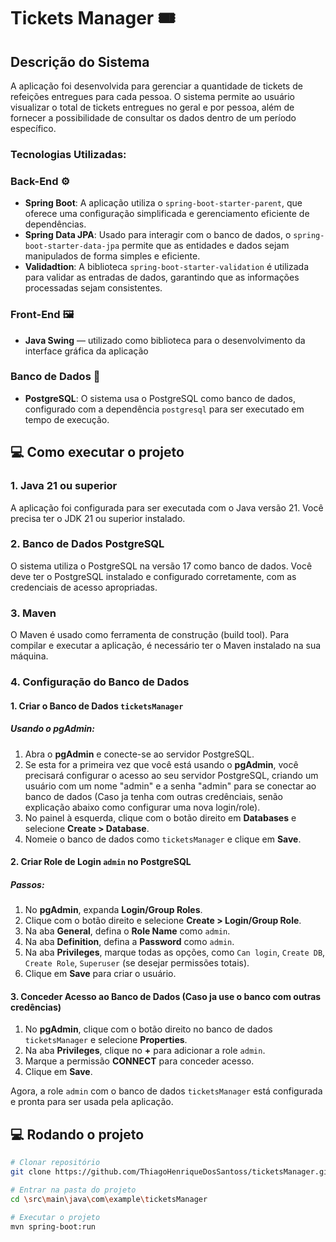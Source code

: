 # Tickets Manager 🎟

## Descrição do Sistema

A aplicação foi desenvolvida para gerenciar a quantidade de tickets de refeições entregues para cada pessoa. 
O sistema permite ao usuário visualizar o total de tickets entregues no geral e por pessoa, além de fornecer a possibilidade de consultar os dados dentro de um período específico.

### Tecnologias Utilizadas:

### Back-End ⚙
- **Spring Boot**: A aplicação utiliza o `spring-boot-starter-parent`, que oferece uma configuração simplificada e gerenciamento eficiente de dependências.
- **Spring Data JPA**: Usado para interagir com o banco de dados, o `spring-boot-starter-data-jpa` permite que as entidades e dados sejam manipulados de forma simples e eficiente.
- **Validadtion**: A biblioteca `spring-boot-starter-validation` é utilizada para validar as entradas de dados, garantindo que as informações processadas sejam consistentes.
  
### Front-End 🖼️
- **Java Swing** — utilizado como biblioteca para o desenvolvimento da interface gráfica da aplicação

### Banco de Dados 💾 
- **PostgreSQL**: O sistema usa o PostgreSQL como banco de dados, configurado com a dependência `postgresql` para ser executado em tempo de execução.


## 💻 Como executar o projeto

### 1. **Java 21 ou superior**
   A aplicação foi configurada para ser executada com o Java versão 21. Você precisa ter o JDK 21 ou superior instalado.

### 2. **Banco de Dados PostgreSQL**
   O sistema utiliza o PostgreSQL na versão 17 como banco de dados. Você deve ter o PostgreSQL instalado e configurado corretamente, com as credenciais de acesso apropriadas.

### 3. **Maven**
   O Maven é usado como ferramenta de construção (build tool). Para compilar e executar a aplicação, é necessário ter o Maven instalado na sua máquina.

### 4. **Configuração do Banco de Dados**

#### 1. **Criar o Banco de Dados `ticketsManager`**

##### Usando o pgAdmin:
1. Abra o **pgAdmin** e conecte-se ao servidor PostgreSQL.
2. Se esta for a primeira vez que você está usando o **pgAdmin**, você precisará configurar o acesso ao seu servidor PostgreSQL, criando um usuário com um nome "admin" e a senha "admin" para se conectar ao banco de dados (Caso ja tenha com outras credênciais, senão explicação abaixo como configurar uma nova login/role).
3. No painel à esquerda, clique com o botão direito em **Databases** e selecione **Create > Database**.
4. Nomeie o banco de dados como `ticketsManager` e clique em **Save**.

#### 2. **Criar Role de Login `admin` no PostgreSQL**

##### Passos:
1. No **pgAdmin**, expanda **Login/Group Roles**.
2. Clique com o botão direito e selecione **Create > Login/Group Role**.
3. Na aba **General**, defina o **Role Name** como `admin`.
4. Na aba **Definition**, defina a **Password** como `admin`.
5. Na aba **Privileges**, marque todas as opções, como `Can login`, `Create DB`, `Create Role`, `Superuser` (se desejar permissões totais).
6. Clique em **Save** para criar o usuário.

#### 3. **Conceder Acesso ao Banco de Dados (Caso ja use o banco com outras credências)**

1. No **pgAdmin**, clique com o botão direito no banco de dados `ticketsManager` e selecione **Properties**.
2. Na aba **Privileges**, clique no **+** para adicionar a role `admin`.
3. Marque a permissão **CONNECT** para conceder acesso.
4. Clique em **Save**.

Agora, a role `admin` com o banco de dados `ticketsManager` está configurada e pronta para ser usada pela aplicação.

## 💻 Rodando o projeto
```sh
# Clonar repositório
git clone https://github.com/ThiagoHenriqueDosSantoss/ticketsManager.git

# Entrar na pasta do projeto
cd \src\main\java\com\example\ticketsManager

# Executar o projeto
mvn spring-boot:run
```
